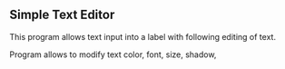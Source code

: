 ## Simple Text Editor

This program allows text input into a label with following editing of text.

Program allows to modify text color, font, size, shadow,  


